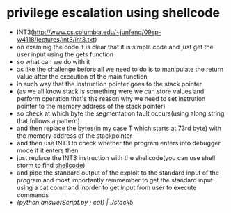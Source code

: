 # privilege escalation using shellcode

+ INT3(http://www.cs.columbia.edu/~junfeng/09sp-w4118/lectures/int3/int3.txt)
+ on examinig the code it is clear that it is simple code and just get the user input using the gets function
+ so what can we do with it
+ as like the challenge before all we need to do is to manipulate the return value after the execution of the main function
+ in such way that the instruction pointer goes to the stack pointer
+ (as we all know stack is something were we can store values and perform operation that's the reason why we need to set instrution pointer to the memory address of the stack pointer)
+ so check at which byte the segmentation fault occurs(using along string that follows a pattern)
+ and then replace the bytes(in my case T which starts at 73rd byte) with the memory address of the stackpointer
+ and then use INT3 to check whether the program enters into debugger mode if it enters then
+ just replace the INT3 instruction with the shellcode(you can use shell storm to find [shellcode](http://shell-storm.org/shellcode/files/shellcode-606.php))
+ and pipe the standard output of the exploit to the standard input of the program and most importantly remmember to get the standard input using a cat command inorder to get input from user to execute commands
+ *(python answerScript.py ; cat) | ./stack5*  
